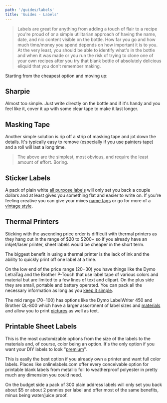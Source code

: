 ```yaml
---
path: '/guides/labels'
title: 'Guides - Labels'
---
```


> Labels are great for anything from adding a touch of flair to a recipe you're proud of or a simple utilitarian approach of having the name, date, and nic content visible on the bottle. How far you go and how much time/money you spend depends on how important it is to you. At the very least, you should be able to identify what's in the bottle and when it was made or you run the risk of trying to clone one of your own recipes after you try that blank bottle of absolutely delicious eliquid that you don't remember making.

Starting from the cheapest option and moving up:

## Sharpie

Almost too simple. Just write directly on the bottle and if it's handy and you feel like it, cover it up with some clear tape to make it last longer.

## Masking Tape

Another simple solution is rip off a strip of masking tape and jot down the details. It's typically easy to remove (especially if you use painters tape) and a roll will last a long time.

> The above are the simplest, most obvious, and require the least amount of effort. Boring.

## Sticker Labels

A pack of plain white [all purpose labels](http://a.co/5Yo0JxN) will only set you back a couple dollars and at least gives you something flat and easier to write on. If you're feeling creative you can give your mixes [name tags](http://a.co/072SJ4t) or go for more of a [vintage style](http://a.co/13704lA).

## Thermal Printers

Sticking with the ascending price order is difficult with thermal printers as they hang out in the range of $20 to $200+ so if you already have an inkjet/laser printer, sheet labels would be cheaper in the short term.

The biggest benefit in using a thermal printer is the lack of ink and the ability to quickly print off one label at a time.

On the low end of the price range ($20-$30) you have things like the Dymo LetraTag and the Brother P-Touch that use label tape of various colors and material but are limited to a few lines of text and clipart. On the plus side they are small, portable and battery operated. You can pack all the necessary information as long as you [keep it simple](https://i.imgur.com/qQL6zMH.jpg).

The mid range ($70-$100) has options like the Dymo LabelWriter 450 and Brother QL-800 which have a larger assortment of label sizes and [materials](https://i.imgur.com/4SxMwfL.jpg) and allow you to print [pictures](https://i.imgur.com/V05HIjw.jpg) as well as text.

## Printable Sheet Labels

This is the most customizable options from the size of the labels to the materials and, of course, color being an option. It's the only option if you want your DIY labels to look "[premium](https://i.imgur.com/WkGvyYW.jpg)".

This is easily the best option if you already own a printer and want full color labels. Places like onlinelabels.com offer every conceivable option for printable blank labels from metallic foil to weatherproof polyester in pretty much any dimension you could need.

On the budget side a pack of 300 plain address labels will only set you back about \$5 or about 2 pennies per label and offer most of the same benefits, minus being water/juice proof.
